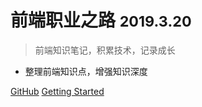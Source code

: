 # 前端职业之路 <small>2019.3.20</small>

> 前端知识笔记，积累技术，记录成长

- 整理前端知识点，增强知识深度

[GitHub](https://github.com/zhehuaxuan/interview_questions)
[Getting Started](perface)

